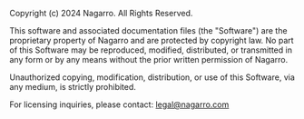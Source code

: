 Copyright (c) 2024 Nagarro. All Rights Reserved.

This software and associated documentation files (the "Software") are the proprietary property of Nagarro and are protected by copyright law. No part of this Software may be reproduced, modified, distributed, or transmitted in any form or by any means without the prior written permission of Nagarro.

Unauthorized copying, modification, distribution, or use of this Software, via any medium, is strictly prohibited.

For licensing inquiries, please contact: legal@nagarro.com

